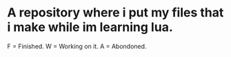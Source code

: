 # A repository where i put my files that i make while im learning lua.

F = Finished.
W = Working on it.
A = Abondoned.
